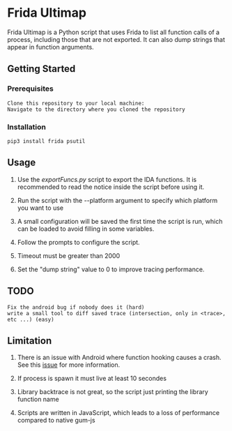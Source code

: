 # Frida Ultimap

Frida Ultimap is a Python script that uses Frida to list all function calls of a process, including those that are not exported. It can also dump strings that appear in function arguments.
## Getting Started
### Prerequisites

    Clone this repository to your local machine:
    Navigate to the directory where you cloned the repository

### Installation

    pip3 install frida psutil


## Usage

1. Use the *exportFuncs.py* script to export the IDA functions. It is recommended to read the notice inside the script before using it.

2. Run the script with the --platform argument to specify which platform you want to use

3. A small configuration will be saved the first time the script is run, which can be loaded to avoid filling in some variables.

4. Follow the prompts to configure the script. 

5. Timeout must be greater than 2000

6. Set the "dump string" value to 0 to improve tracing performance.
    



## TODO

    Fix the android bug if nobody does it (hard)
    write a small tool to diff saved trace (intersection, only in <trace>, etc ...) (easy)



## Limitation

1. There is an issue with Android where function hooking causes a crash. See this [issue](https://github.com/frida/frida/issues/2376) for more information.

2. If process is spawn it must live at least 10 secondes

3. Library backtrace is not great, so the script just printing the library function name

4. Scripts are written in JavaScript, which leads to a loss of performance compared to native gum-js

